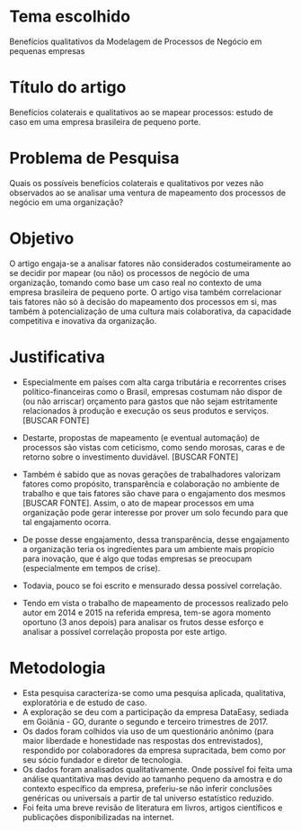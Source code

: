 # Tema escolhido

Benefícios qualitativos da Modelagem de Processos de Negócio em pequenas empresas

# Título do artigo

Benefícios colaterais e qualitativos ao se mapear processos: estudo de caso em uma empresa brasileira de pequeno porte.

# Problema de Pesquisa

Quais os possíveis benefícios colaterais e qualitativos por vezes não observados ao se analisar uma ventura de mapeamento dos processos de negócio em uma organização?

# Objetivo

O artigo engaja-se a analisar fatores não considerados costumeiramente ao se decidir por mapear (ou não) os processos de negócio de uma organização, tomando como base um caso real no contexto de uma empresa brasileira de pequeno porte. O artigo visa também  correlacionar tais fatores não só à decisão do mapeamento dos processos em si, mas também à potencialização de uma cultura mais colaborativa, da capacidade competitiva e inovativa da organização.

# Justificativa

- Especialmente em países com alta carga tributária e recorrentes crises político-financeiras como o Brasil, empresas costumam não dispor de (ou não arriscar) orçamento para gastos que não sejam estritamente relacionados à produção e execução os seus produtos e serviços. [BUSCAR FONTE]

- Destarte, propostas de mapeamento (e eventual automação) de processos são vistas com ceticismo, como sendo morosas, caras e de retorno sobre o investimento duvidável. [BUSCAR FONTE]

- Também é sabido que as novas gerações de trabalhadores valorizam fatores como propósito, transparência e colaboração no ambiente de trabalho e que tais fatores são chave para o engajamento dos mesmos [BUSCAR FONTE]. Assim, o ato de mapear processos em uma organização pode gerar interesse por prover um solo fecundo para que tal engajamento ocorra.

- De posse desse engajamento, dessa transparência, desse engajamento a organização teria os ingredientes para um ambiente mais propício para inovação, que é algo que todas empresas se preocupam (especialmente em tempos de crise).

- Todavia, pouco se foi escrito e mensurado dessa possível correlação.

- Tendo em vista o trabalho de mapeamento de processos realizado pelo autor em 2014 e 2015 na referida empresa, tem-se agora momento oportuno (3 anos depois) para analisar os frutos desse esforço e analisar a possível correlação proposta por este artigo.

# Metodologia

- Esta pesquisa caracteriza-se como uma pesquisa aplicada, qualitativa, exploratória e de estudo de caso.
- A exploração se deu com a participação da empresa DataEasy, sediada em Goiânia - GO, durante o segundo e terceiro trimestres de 2017.
- Os dados foram colhidos via uso de um questionário anônimo (para maior liberdade e honestidade nas respostas dos entrevistados), respondido por colaboradores da empresa supracitada, bem como por seu sócio fundador e diretor de tecnologia.
- Os dados foram analisados qualitativamente. Onde possível foi feita uma análise quantitativa mas devido ao tamanho pequeno da amostra e do contexto específico da empresa, preferiu-se não inferir conclusões genéricas ou universais a partir de tal universo estatístico reduzido.
- Foi feita uma breve revisão de literatura em livros, artigos científicos e publicações disponibilizadas na internet.
